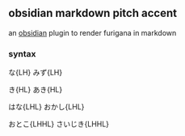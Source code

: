 ## obsidian markdown pitch accent

an [obsidian](https://ww.obsidian.md) plugin to render furigana in markdown

### syntax

な{LH}
みず{LH}

き{HL}
あき{HL}

はな{LHL}
おかし{LHL}

おとこ{LHHL}
さいじき{LHHL}
